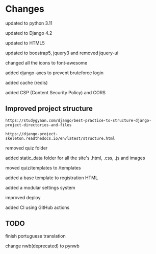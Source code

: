 # Changes

updated to python 3.11

updated to Django 4.2

updated to HTML5

updated to boostrap5, jquery3 and removed jquery-ui

changed all the icons to font-awesome

added django-axes to prevent bruteforce login

added cache (redis)

added CSP (Content Security Policy) and CORS

## Improved project structure

    https://studygyaan.com/django/best-practice-to-structure-django-project-directories-and-files

    https://django-project-skeleton.readthedocs.io/en/latest/structure.html

removed quiz folder

added static_data folder for all the site's .html, .css, .js and images

moved quiz/templates to /templates

added a base template to registration HTML

added a modular settings system

improved deploy

added CI using GitHub actions

## TODO

finish portuguese translation

change nwb(deprecated) to pynwb
